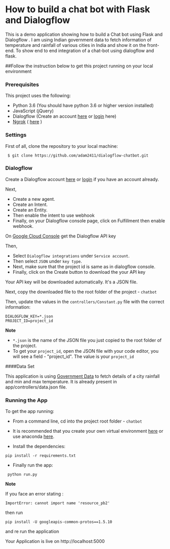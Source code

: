 # How to build a chat bot with Flask and Dialogflow

This is a demo application showing how to build a Chat bot using Flask and Dialogflow . I am using Indian government data to fetch information of temperature and rainfall of various cities in India and show it on the front-end. To show end to end integration of a chat-bot using dialogflow and flask. 


##Follow the instruction below to get this project running on your local environment

### Prerequisites

This project uses the following:

 - Python 3.6 (You should have python 3.6 or higher version installed)
 - JavaScript (jQuery)
 - Dialogflow (Create an account [here](https://dashboard.pusher.com/accounts/sign_up) or [login](https://dashboard.pusher.com/accounts/sign_in) here)
 - [Ngrok](https://ngrok.com/) ( [here](https://ngrok.com/download) )

### Settings

First of all, clone the repository to your local machine:

```
 $ git clone https://github.com/adam2411/dialogflow-chatbot.git
```


### Dialogflow

Create a Dialogflow account [here](https://console.dialogflow.com/api-client/#/login) or [login](https://console.dialogflow.com/api-client/#/login) if you have an account already.

Next,
  - Create a new agent.
  - Create an Intent.
  - Create an Entity.
  - Then enable the intent to use webhook
  - Finally, on your Dialogflow console page, click on Fulfillment then enable webhook. 

On [Google Cloud Console](https://console.cloud.google.com/apis/credentials/serviceaccountkey) get the Dialogflow API key

Then,
  - Select `Dialogflow integrations` under `Service account`. 
  - Then select `JSON` under `key type`. 
  - Next, make sure that the project id is same as in dialogflow console.
  - Finally, click on the Create button to download the your API key

Your API key will be downloaded automatically. It's a JSON file.

Next, copy the downloaded file to the root folder of the project - `chatbot`

Then, update the values in the `controllers/Constant.py` file with the correct information:
 ```
 DIALOGFLOW_KEY=*.json
 PROJECT_ID=project_id
 ```
 **Note**
   - `*.json` is the name of the JSON file you just copied to the root folder of the project.
   - To get your `project_id`, open the JSON file with your code editor, you will see a field - "project_id". The value is your `project_id`


####Data Set

This application is using [Government Data](https://data.gov.in/resources/monthly-mean-maximum-minimum-temperature-and-total-rainfall-based-upon-1901-2000-data-3) to fetch details of a city rainfall and min and max temperature.
It is already present in app/controllers/data.json file.



### Running the App

To get the app running:

 - From a command line, cd into the project root folder - `chatbot`
 - It is recommended that you create your own virtual environment [here](https://docs.python.org/3/tutorial/venv.html) or use anaconda [here](https://www.anaconda.com/distribution/).

 - Install the dependencies:
 ```
 pip install -r requirements.txt
 ```
 - Finally run the app:
 ```
  python run.py
 ```
**Note**

If you face an error stating : 
````
ImportError: cannot import name 'resource_pb2'
````
then run
```
pip install -U googleapis-common-protos==1.5.10
```

and re run the application

Your Application is live on http://localhost:5000

